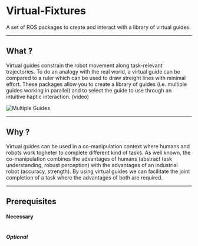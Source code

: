 Virtual-Fixtures
==============

A set of ROS packages to create and interact with a library of virtual guides.

------
## What ?

Virtual guides constrain the robot movement along task-relevant trajectories.
To do an analogy with the real world, a virtual guide can be compared to a ruler which can be used to draw streight lines with minimal effort.
These packages allow you to create a library of guides (i.e. multiple guides working in parallel) and to select the guide to use through an intuitive haptic interaction. (video)

![Multiple Guides](https://lh4.googleusercontent.com/Y3loTvgnYh39si4Ik9fidculzuggQvTT8kQ5Wky9t7OYRcqiYTcIex0rQlx05mz4OqrhY-3xNQ7Harc=w1861-h951)

------
## Why ?

Virtual guides can be used in a co-manipulation context where humans and robots work togheter to complete different kind of tasks. As well known, the co-manipulation combines the advantages of humans (abstract task understanding, robust
perception) with the advantages of an industrial robot (accuracy, strength).
By using virtual guides we can facilitate the joint completion of a task where the advantages of both are required.

------
## Prerequisites
#### Necessary 
```bash

```
##### Optional
```bash
 
```
